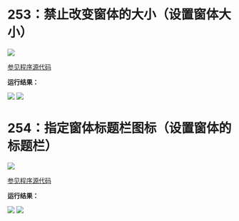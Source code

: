# 253：禁止改变窗体的大小（设置窗体大小）

<img src="http://image.renkaigis.com/keepcoding/2018010701.png">

<a href="https://github.com/renkaigis/KeepCoding/tree/master/2018/01/07" target="_blank">参见程序源代码</a>

**运行结果：**

<img src="http://image.renkaigis.com/keepcoding/2018010702.png">
<img src="http://image.renkaigis.com/keepcoding/2018010703.png">

# 254：指定窗体标题栏图标（设置窗体的标题栏）

<img src="http://image.renkaigis.com/keepcoding/2018010704.png">

<a href="https://github.com/renkaigis/KeepCoding/tree/master/2018/01/07" target="_blank">参见程序源代码</a>

**运行结果：**

<img src="http://image.renkaigis.com/keepcoding/2018010705.png">
<img src="http://image.renkaigis.com/keepcoding/2018010706.png">

